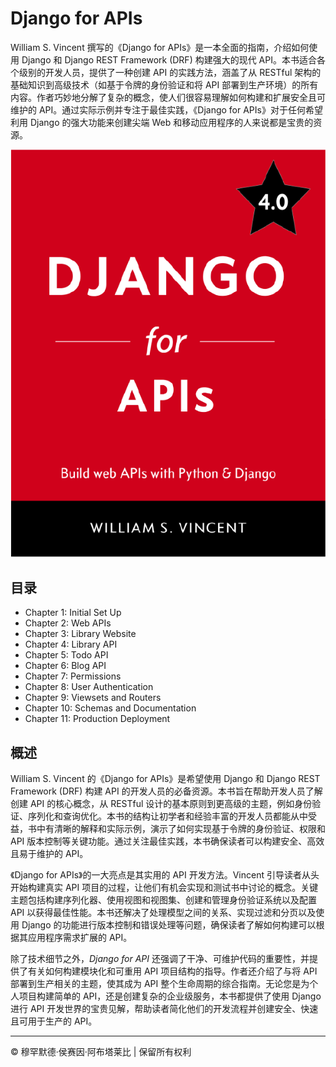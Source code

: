 <!-- ©©©©©©©©©©©©©©©©©©©©©©©© All Rights Are Reserved By Muhammad Husain Abootalebi ©©©©©©©©©©©©©©©©©©©©©©©©©©©©©©©©©© -->

# Django for APIs

William S. Vincent 撰写的《Django for APIs》是一本全面的指南，介绍如何使用 Django 和 Django REST Framework (DRF) 构建强大的现代 API。本书适合各个级别的开发人员，提供了一种创建 API 的实践方法，涵盖了从 RESTful 架构的基础知识到高级技术（如基于令牌的身份验证和将 API 部署到生产环境）的所有内容。作者巧妙地分解了复杂的概念，使人们很容易理解如何构建和扩展安全且可维护的 API。通过实际示例并专注于最佳实践，《Django for APIs》对于任何希望利用 Django 的强大功能来创建尖端 Web 和移动应用程序的人来说都是宝贵的资源。

![Django For Beginners](../../assets/Books/Book%20Covers/0%20-%203%20-%20Django%20for%20APIs.webp)

## 目录

- Chapter 1: Initial Set Up
- Chapter 2: Web APIs
- Chapter 3: Library Website
- Chapter 4: Library API
- Chapter 5: Todo API
- Chapter 6: Blog API
- Chapter 7: Permissions
- Chapter 8: User Authentication
- Chapter 9: Viewsets and Routers
- Chapter 10: Schemas and Documentation
- Chapter 11: Production Deployment

## 概述

William S. Vincent 的《Django for APIs》是希望使用 Django 和 Django REST Framework (DRF) 构建 API 的开发人员的必备资源。本书旨在帮助开发人员了解创建 API 的核心概念，从 RESTful 设计的基本原则到更高级的主题，例如身份验证、序列化和查询优化。本书的结构让初学者和经验丰富的开发人员都能从中受益，书中有清晰的解释和实际示例，演示了如何实现基于令牌的身份验证、权限和 API 版本控制等关键功能。通过关注最佳实践，本书确保读者可以构建安全、高效且易于维护的 API。

《Django for APIs》的一大亮点是其实用的 API 开发方法。Vincent 引导读者从头开始构建真实 API 项目的过程，让他们有机会实现和测试书中讨论的概念。关键主题包括构建序列化器、使用视图和视图集、创建和管理身份验证系统以及配置 API 以获得最佳性能。本书还解决了处理模型之间的关系、实现过滤和分页以及使用 Django 的功能进行版本控制和错误处理等问题，确保读者了解如何构建可以根据其应用程序需求扩展的 API。

除了技术细节之外，*Django for API* 还强调了干净、可维护代码的重要性，并提供了有关如何构建模块化和可重用 API 项目结构的指导。作者还介绍了与将 API 部署到生产相关的主题，使其成为 API 整个生命周期的综合指南。无论您是为个人项目构建简单的 API，还是创建复杂的企业级服务，本书都提供了使用 Django 进行 API 开发世界的宝贵见解，帮助读者简化他们的开发流程并创建安全、快速且可用于生产的 API。

---

© 穆罕默德·侯赛因·阿布塔莱比 | 保留所有权利

<!-- ©©©©©©©©©©©©©©©©©©©©©©©© All Rights Are Reserved By Muhammad Husain Abootalebi ©©©©©©©©©©©©©©©©©©©©©©©©©©©©©©©©©© -->
